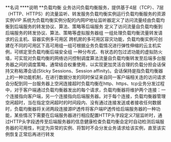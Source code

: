 **名词
****说明
**负载均衡
业务访问负载均衡服务，提供基于4层（TCP）、7层（HTTP、HTTPS）的流量监听、转发服务负载均衡实例运行负载均衡服务的资源实例VIP
系统为负载均衡实例分配的内网IP地址监听器定义了访问流量经由负载均衡到后端服务的转发协议、算法、策略等后端服务
定义了访问流量自负载均衡到后端服务的转发协议、算法、策略等虚拟服务器组
一组处理负载均衡流量转发请求的云主机、容器实例多可用区
跨机房的多可用区容灾功能，负载均衡实例可创建在不同的可用区下高可用组一组可根据业务负载情况进行弹性伸缩的云主机实例，可绑定至负载均衡后端安全组
一种分布式、有状态的包过滤功能的虚拟防火墙，可实现对负载均衡的网络访问控制调度算法流量自负载均衡转发至后端多台服务器之间的调度策略，通常结合权重使用，以实现更加灵活合理的负载分担会话保持又称粘滞会话(Sticky Sessions、Session affinity)。会话保持是指负载均衡器上的一种功能机制，在进行数据分发的同时保证来自同一客户端相关连的访问请求会分配到同一台服务器上空闲连接超时负载均衡在http、https、tcp业务分发过程中，对于客户端通过负载均衡器发出的每个请求，负载均衡器将维护两个连接：一个连接指向客户端，另一个连接指向后端服务器。对于每个连接，负载均衡器管理空闲超时，当在指定空闲超时的时间段内、没有通过连接发送或者接收任何数据时，负载均衡器将关闭两段连接源IP透传将客户端IP透传给后端服务器的一种功能，某些情况下需要在后端服务器进行相应配置HTTP头字段定义7层监听时，通过HTTP头字段透传至后端服务器的信息健康检查负载均衡会定时自动检测后端服务器的可用性，判定为异常的实例、将暂时不会分发业务请求给该实例，直至该实例恢复正常后再进行转发